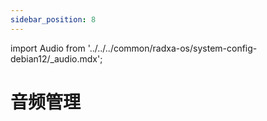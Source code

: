 ```yaml
---
sidebar_position: 8
---
```


import Audio from '../../../common/radxa-os/system-config-debian12/\_audio.mdx';

# 音频管理

<Audio />
